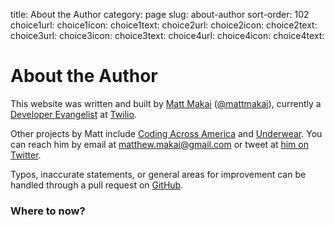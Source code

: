 title: About the Author
category: page
slug: about-author
sort-order: 102
choice1url: 
choice1icon: 
choice1text: 
choice2url: 
choice2icon: 
choice2text: 
choice3url: 
choice3icon: 
choice3text: 
choice4url:
choice4icon:
choice4text:


# About the Author
This website was written and built by 
[Matt Makai](http://www.mattmakai.com/) 
([@mattmakai](http://twitter.com/mattmakai)), currently a 
[Developer Evangelist](http://thenextweb.com/dd/2012/06/03/a-day-in-the-life-of-a-developer-evangelist/)
at [Twilio](https://www.twilio.com/).

Other projects by Matt include 
[Coding Across America](http://www.codingacrossamerica.com/)
and
[Underwear](https://github.com/makaimc/underwear/). You can reach him by 
email at matthew.makai@gmail.com or tweet at
[him on Twitter](https://twitter.com/mattmakai). 


Typos, inaccurate statements, or general areas for improvement can be handled
through a pull request on
[GitHub](https://github.com/makaimc/fullstackpython.github.com/).


### Where to now?
